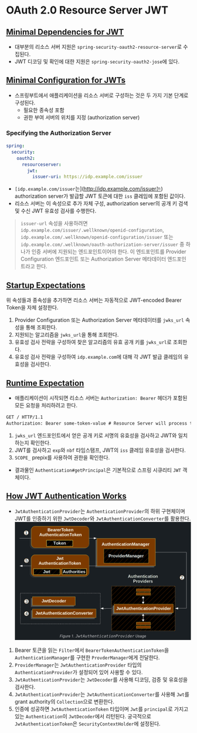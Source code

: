 # OAuth 2.0 Resource Server JWT

## [Minimal Dependencies for JWT](https://docs.spring.io/spring-security/reference/servlet/oauth2/resource-server/jwt.html#oauth2resourceserver-jwt-minimaldependencies)

- 대부분의 리소스 서버 지원은 `spring-security-oauth2-resource-server`로 수집된다.
- JWT 디코딩 및 확인에 대한 지원은 `spring-security-oauth2-jose`에 있다.

## **[Minimal Configuration for JWTs](https://docs.spring.io/spring-security/reference/servlet/oauth2/resource-server/jwt.html#oauth2resourceserver-jwt-minimalconfiguration)**

- 스프링부트에서 애플리케이션을 리소스 서버로 구성하는 것은 두 가지 기본 단계로 구성된다.
    - 필요한 종속성 포함
    - 권한 부여 서버의 위치를 지정 (authorization server)

### Specifying the Authorization Server

```yaml
spring:
  security:
    oauth2:
      resourceserver:
        jwt:
          issuer-uri: https://idp.example.com/issuer
```

- `[idp.example.com/issuer`는](http://idp.example.com/issuer는) authorization server가 발급할 JWT 토큰에 대한 `iss` 클레임에 포함된 값이다.
- 리소스 서버는 이 속성으로 추가 자체 구성, authorization server의 공개 키 검색 및 수신 JWT 유효성 검사를 수행한다.

> `issuer-url` 속성을 사용하려면 `idp.example.com/issuer/.wellknown/openid-configuration`, `idp.example.com/.wellknown/openid-configuration/issuer` 또는 `idp.example.com/.wellknown/oauth-authorization-server/issuer` 중 하나가 인증 서버에 지원되는 엔드포인트이어야 한다. 이 엔드포인트를 Provider Configuration 엔드포인트 또는 Authorization Server 메타데이터 엔드포인트라고 한다.
>

## [Startup Expectations](https://docs.spring.io/spring-security/reference/servlet/oauth2/resource-server/jwt.html#_startup_expectations)

위 속성들과 종속성을 추가하면 리소스 서버는 자동적으로 JWT-encoded Bearer Token을 자체 설정한다.

1. Provider Configuration 또는 Authorization Server 메타데이터를 `jwks_url` 속성을 통해 조회한다.
2. 지원되는 알고리즘을 `jwks_url`을 통해 조회한다.
3. 유효성 검사 전략을 구성하여 찾은 알고리즘의 유효 공개 키를 `jwks_url`로 조회한다.
4. 유효성 검사 전략을 구성하여 `idp.example.com`에 대해 각 JWT 발급 클레임의 유효성을 검사한다.

## [Runtime Expectation](https://docs.spring.io/spring-security/reference/servlet/oauth2/resource-server/jwt.html#_runtime_expectations)

- 애플리케이션이 시작되면 리소스 서버는 `Authorization: Bearer` 헤더가 포함된 모든 요청을 처리하려고 한다.

```html
GET / HTTP/1.1
Authorization: Bearer some-token-value # Resource Server will process this
```

1. `jwks_url` 엔드포인트에서 얻은 공개 키로 서명의 유효성을 검사하고 JWT와 일치하는지 확인한다.
2. JWT를 검사하고 `exp`와 `nbf` 타임스탬프, JWT의 `iss` 클레임 유효성을 검사한다.
3. `SCOPE_` prepix를 사용하여 권한을 확인한다.
- 결과물인 `Authentication#getPrincipal`은 기본적으로 스프링 시큐리티 `JWT` 객체이다.

## [How JWT Authentication Works](https://docs.spring.io/spring-security/reference/servlet/oauth2/resource-server/jwt.html#oauth2resourceserver-jwt-architecture)

- `JwtAuthenticationProvider`는 `AuthenticationProvider`의 하위 구현체이며 JWT를 인증하기 위한 `JwtDecoder`와 `JwtAuthenticationConverter`를 활용한다.
![img.png](jwt-security-fow.png)
1. Bearer 토큰을 읽는 `Filter`에서 `BearerTokenAuthenticationToken`을 `AuthenticationManager`를 구현한 `ProvderManager`에게 전달한다.
2. `ProviderManager`는 `JwtAuthenticationProvider` 타입의 `AuthenticationProvider`가 설정되어 있어 사용할 수 있다.
3. `JwtAuthenticationProvider`는 `JwtDecoder`를 사용해 디코딩, 검증 및 유효성을 검사한다.
4. `JwtAuthenticationProvider`는 `JwtAuthenticationConverter`를 사용해 `Jwt`를 grant authority의 `Collection`으로 변환한다.
5. 인증에 성공하면 `JwtAuthenticationToken` 타입이며 `Jwt`를 `principal`로 가지고 있는 `Authentication`이 `JwtDecoder`에서 리턴된다. 궁극적으로 `JwtAuthenticationToken`은 `SecurityContextHolder`에 설정된다.
